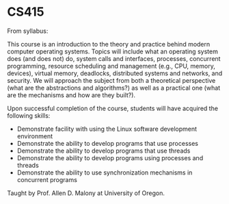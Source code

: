 # CS415
From syllabus:

This course is an introduction to the theory and practice behind modern computer operating systems.  Topics will include what an operating system does (and does not) do, system calls and interfaces, processes, concurrent programming, resource scheduling and management (e.g., CPU, memory, devices), virtual memory, deadlocks, distributed systems and networks, and security.  We will approach the subject from both a theoretical perspective (what are the abstractions and algorithms?) as well as a practical one (what are the mechanisms and how are they built?).

Upon successful completion of the course, students will have acquired the following skills:
  - Demonstrate facility with using the Linux software development environment
  - Demonstrate the ability to develop programs that use processes
  - Demonstrate the ability to develop programs that use threads
  - Demonstrate the ability to develop programs using processes and threads
  - Demonstrate the ability to use synchronization mechanisms in concurrent programs

Taught by Prof. Allen D. Malony at University of Oregon.
